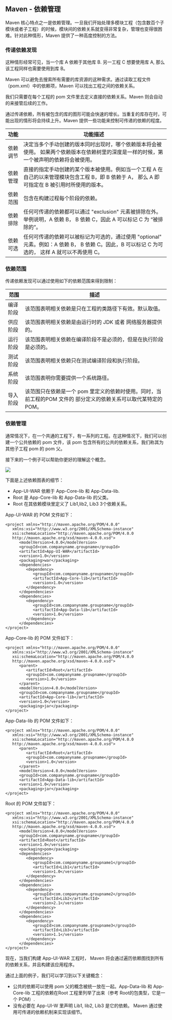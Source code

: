 ## Maven - 依赖管理
Maven 核心特点之一是依赖管理。一旦我们开始处理多模块工程（包含数百个子模块或者子工程）的时候，模块间的依赖关系就变得非常复杂，管理也变得很困难。针对此种情形，Maven 提供了一种高度控制的方法。

### 传递依赖发现
这种情形经常可见，当一个库 A 依赖于其他库 B. 另一工程 C 想要使用库 A, 那么该工程同样也需要使用到库 B。

Maven 可以避免去搜索所有需要的库资源的这种需求。通过读取工程文件（pom.xml）中的依赖项，Maven 可以找出工程之间的依赖关系。

我们只需要在每个工程的 pom 文件里去定义直接的依赖关系。Maven 则会自动的来接管后续的工作。

通过传递依赖，所有被包含的库的图形可能会快速的增长。当重复的库存在时，可能出现的情形将会持续上升。Maven 提供一些功能来控制可传递的依赖的程度。

功能|功能描述
--|--
依赖调节|决定当多个手动创建的版本同时出现时，哪个依赖版本将会被使用。 如果两个依赖版本在依赖树里的深度是一样的时候，第一个被声明的依赖将会被使用。
依赖管理|直接的指定手动创建的某个版本被使用。例如当一个工程 A 在自己的以来管理模块包含工程 B，即 B 依赖于 A， 那么 A 即可指定在 B 被引用时所使用的版本。
依赖范围|包含在构建过程每个阶段的依赖。
依赖排除|任何可传递的依赖都可以通过 "exclusion" 元素被排除在外。举例说明，A 依赖 B， B 依赖 C，因此 A 可以标记 C 为 “被排除的”。
依赖可选|任何可传递的依赖可以被标记为可选的，通过使用 "optional" 元素。例如：A 依赖 B， B 依赖 C。因此，B 可以标记 C 为可选的， 这样 A 就可以不再使用 C。


### 依赖范围
传递依赖发现可以通过使用如下的依赖范围来得到限制：

范围|描述
--|--
编译阶段|该范围表明相关依赖是只在工程的类路径下有效。默认取值。
供应阶段|该范围表明相关依赖是由运行时的 JDK 或者 网络服务器提供的。
运行阶段|该范围表明相关依赖在编译阶段不是必须的，但是在执行阶段是必须的。
测试阶段|该范围表明相关依赖只在测试编译阶段和执行阶段。
系统阶段|该范围表明你需要提供一个系统路径。
导入阶段|该范围只在依赖是一个 pom 里定义的依赖时使用。同时，当前工程的POM 文件的 部分定义的依赖关系可以取代某特定的 POM。

### 依赖管理
通常情况下，在一个共通的工程下，有一系列的工程。在这种情况下，我们可以创建一个公共依赖的 pom 文件，该 pom 包含所有的公共的依赖关系，我们称其为其他子工程 pom 的 pom 父。  

接下来的一个例子可以帮助你更好的理解这个概念。  


![](http://wiki.jikexueyuan.com/project/maven/images/dependency_graph.jpg)  

下面是上述依赖图表的细节：
- App-UI-WAR 依赖于 App-Core-lib 和 App-Data-lib.
- Root 是 App-Core-lib 和 App-Data-lib 的父类。
- Root 在其依赖模块里定义了 Lib1,lib2, Lib3 3个依赖关系。

App-UI-WAR 的 POM 文件如下：
```
<project xmlns="http://maven.apache.org/POM/4.0.0"
   xmlns:xsi="http://www.w3.org/2001/XMLSchema-instance"
   xsi:schemaLocation="http://maven.apache.org/POM/4.0.0
   http://maven.apache.org/xsd/maven-4.0.0.xsd">
      <modelVersion>4.0.0</modelVersion>
      <groupId>com.companyname.groupname</groupId>
      <artifactId>App-UI-WAR</artifactId>
      <version>1.0</version>
      <packaging>war</packaging>
      <dependencies>
         <dependency>
            <groupId>com.companyname.groupname</groupId>
            <artifactId>App-Core-lib</artifactId>
            <version>1.0</version>
         </dependency>
      </dependencies>  
      <dependencies>
         <dependency>
            <groupId>com.companyname.groupname</groupId>
            <artifactId>App-Data-lib</artifactId>
            <version>1.0</version>
         </dependency>
      </dependencies>  
</project>
```

App-Core-lib 的 POM 文件如下：
```
<project xmlns="http://maven.apache.org/POM/4.0.0"
   xmlns:xsi="http://www.w3.org/2001/XMLSchema-instance"
   xsi:schemaLocation="http://maven.apache.org/POM/4.0.0
   http://maven.apache.org/xsd/maven-4.0.0.xsd">
      <parent>
         <artifactId>Root</artifactId>
         <groupId>com.companyname.groupname</groupId>
         <version>1.0</version>
      </parent>
      <modelVersion>4.0.0</modelVersion>
      <groupId>com.companyname.groupname</groupId>
      <artifactId>App-Core-lib</artifactId>
      <version>1.0</version> 
      <packaging>jar</packaging>
</project>
```

App-Data-lib 的 POM 文件如下：
```
<project xmlns="http://maven.apache.org/POM/4.0.0"
   xmlns:xsi="http://www.w3.org/2001/XMLSchema-instance"
   xsi:schemaLocation="http://maven.apache.org/POM/4.0.0
   http://maven.apache.org/xsd/maven-4.0.0.xsd">
      <parent>
         <artifactId>Root</artifactId>
         <groupId>com.companyname.groupname</groupId>
         <version>1.0</version>
      </parent>
      <modelVersion>4.0.0</modelVersion>
      <groupId>com.companyname.groupname</groupId>
      <artifactId>App-Data-lib</artifactId>
      <version>1.0</version>   
      <packaging>jar</packaging>
</project>
```

Root 的 POM 文件如下：
```
<project xmlns="http://maven.apache.org/POM/4.0.0"
   xmlns:xsi="http://www.w3.org/2001/XMLSchema-instance"
   xsi:schemaLocation="http://maven.apache.org/POM/4.0.0
   http://maven.apache.org/xsd/maven-4.0.0.xsd">
      <modelVersion>4.0.0</modelVersion>
      <groupId>com.companyname.groupname</groupId>
      <artifactId>Root</artifactId>
      <version>1.0</version>
      <packaging>pom</packaging>
      <dependencies>
         <dependency>
            <groupId>com.companyname.groupname1</groupId>
            <artifactId>Lib1</artifactId>
            <version>1.0</version>
         </dependency>
      </dependencies>  
      <dependencies>
         <dependency>
            <groupId>com.companyname.groupname2</groupId>
            <artifactId>Lib2</artifactId>
            <version>2.1</version>
         </dependency>
      </dependencies>  
      <dependencies>
         <dependency>
            <groupId>com.companyname.groupname3</groupId>
            <artifactId>Lib3</artifactId>
            <version>1.1</version>
         </dependency>
      </dependencies>  
</project>
```

现在，当我们构建 App-UI-WAR 工程时， Maven 将会通过遍历依赖图找到所有的依赖关系，并且构建该应用程序。

通过上面的例子，我们可以学习到以下关键概念：
- 公共的依赖可以使用 pom 父的概念被统一放在一起。App-Data-lib 和 App-Core-lib 工程的依赖在Root 工程里列举了出来（参考 Root的包类型，它是一个 POM）.
- 没有必要在 App-UI-W 里声明 Lib1, lib2, Lib3 是它的依赖。 Maven 通过使用可传递的依赖机制来实现该细节。

